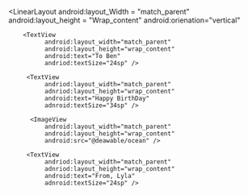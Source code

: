 <LinearLayout
   android:layout_Width = "match_parent"
   android:layout_height = "Wrap_content"
   android:orienation="vertical"
   
        <TextView
              android:layout_width="match_parent"
              android:layout_height="wrap_content"
              android:text="To Ben"
              andriod:textSize="24sp" />
              
         <TextView
              andriod:layout_width="match_parent"
              adnriod:layout_height="wrap_content"
              android:text="Happy BirthDay"
              adnroid:textSize="34sp" />
              
          <ImageView 
              android:layout_width="match_parent"
              android:layout_height="wrap_content"
              android:src="@deawable/ocean" />
              
         <TextView
              andriod:layout_width="match_parent"
              adnriod:layout_height="wrap_content"
              android:text="From, Lyla"
              adnroid:textSize="24sp" />
              
</LinearLayout>
              
       
